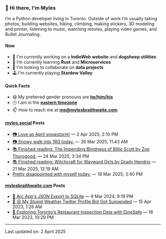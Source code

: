 ### 👋 Hi there, I'm Myles

I’m a Python developer living in Toronto. Outside of work I’m usually taking photos, building websites, hiking, climbing, making stickers, 3D modeling and printer, listening to music, watching movies, playing video games, and Bullet Journaling.

#### Now

-   🔭 I'm currently working on a **IndieWeb website** and **dogsheep utilities**
-   🌱 I’m currently learning **Rust** and **Microservices**
-   👯 I'm looking to collaborate on **data projects**
-   🕹️ I'm currently playing **Stardew Valley**

#### Quick Facts

-   😆 My preferred gender pronouns are **[he/him/his](https://www.mypronouns.org/he-him)**
-   🕒 I am in the **[eastern timezone](https://time.is/Toronto)**
-   📫 How to reach me at **[me@mylesbraithwaite.com](mailto:me@mylesbraithwaite.com)**

<!--
-   🤔 I’m looking for help with ...
-   💬 Ask me about ...
-   ⚡ Fun fact: ...
-->

#### [myles.social](https://myles.social/) Posts
<!-- START: MICROBLOG_POSTS -->
-   [📷 Love an April snowstorm!](https://myles.social/2025/04/02/love-an-april-snowstorm.html) — 2 Apr 2025, 2:10 PM
-   [📷 Snowy walk into 1RG today.](https://myles.social/2025/03/26/snowy-walk-into-rg-today.html) — 26 Mar 2025, 11:43 AM
-   [📚 Finished reading: The Impending Blindness of Billie Scott by Zoe Thorogood.](https://myles.social/2025/03/24/finished-reading-the-impending-blindness.html) — 24 Mar 2025, 3:34 PM
-   [📚 Finished reading: Witchcraft for Wayward Girls by Grady Hendrix](https://myles.social/2025/03/21/finished-reading-witchcraft-for-wayward.html) — 21 Mar 2025, 12:19 AM
-   [Pretty disappointed with myself today:](https://myles.social/2025/03/18/pretty-disappointed-with-myself-today.html) — 18 Mar 2025, 3:40 PM
<!-- END: MICROBLOG_POSTS -->

#### [mylesbraithwaite.com](https://mylesbraithwaite.com/) Posts
<!-- START: BLOG_POSTS -->
-   [📝 Arc App's JSON Export to SQLite](https://mylesbraithwaite.com/arc-apps-json-export-to-sqlite) — 9 Mar 2024, 9:19 PM
-   [📝 😢 My Stupid Weather Twitter Profile Bot Got Suspended](https://mylesbraithwaite.com/my-stupid-weather-twitter-profile-bot-got-suspended) — 15 Apr 2023, 1:28 AM
-   [📝 Exploring Toronto's Restaurant Inspection Data with DineSafe](https://mylesbraithwaite.com/exploring-torontos-restaurant-inspection-data-with-dinesafe) — 16 Mar 2023, 10:29 PM
<!-- END: BLOG_POSTS -->

---

<!-- START: LAST_UPDATED_AT -->
Last updated on: 2 April 2025
<!-- END: LAST_UPDATED_AT -->
